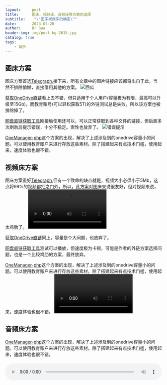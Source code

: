 ```yaml
---
layout:     post
title:      图床、视频床、音频床等方案的选择
subtitle:    "\"图床视频床的确定\""
date:       2023-07-20
author:     Dr Gua
header-img: img/post-bg-2015.jpg
catalog: true
tags:
    - 娱乐
---
```


## 图床方案

图床方案首选[Telegraph](https://github.com/cf-pages/Telegraph-Image),接下来，所有文章中的图片链接应该都将出自于此，当然不排除偷懒，直接借用其他的方案。
![西瓜](https://image.wgsxsm.eu.org/file/0eddd3eb01e93676da3c8.jpg)

[获取OneDrive直链](https://mapaler.github.io/GetOneDriveDirectLink)看上去不错，但只适用于个人用户(容量极为有限，最高可以升级至15Gb)，而教育账号(可以轻松获取5T)的外链测试总是失败，所以该方案也被排除掉了。

[网盘直链获取工具](https://link.gimhoy.com/)刚接触使用还可以，可以正常获取到各种文件的链接，但后面多次刷新后提示错误，十分不稳定。索性也放弃了。
![错误提示](https://image.wgsxsm.eu.org/file/d9cc1f077c85c817bdcf7.png)

[OneManager-php](https://github.com/qkqpttgf/OneManager-php)这个方案的出现，解决了上述涉及到的onedrive容量小的问题。可以使用教育账户来进行存放这些素材。除了搭建起来有点技术门槛，使用起来，速度体验也很不错。


## 视频床方案

图床方案虽好[Telegraph](https://github.com/cf-pages/Telegraph-Image),但有一个致命的缺点就是，视频大小必须小于5Mb，这点将99%的视频都拒之门外，所以，此方案对图床来说很友好，但对视频来说，太鸡肋了。
<video controls width="50%">
      <source src="https://image.wgsxsm.eu.org/file/a9d5230d39d6517f58fee.mp4" type="video/mp4">
</video>


[获取OneDrive直链](https://mapaler.github.io/GetOneDriveDirectLink)同上，容量是个大问题，也放弃了。

[网盘直链获取工具](https://link.gimhoy.com/)测试可以播放，但速度极为卡顿，可能是作者的外链方案选择问题，也是一个比较鸡肋的方案，最终放弃。

[OneManager-php](https://github.com/qkqpttgf/OneManager-php)这个方案的出现，解决了上述涉及到的onedrive容量小的问题。可以使用教育账户来进行存放这些素材。除了搭建起来有点技术门槛，使用起来，速度体验也很不错。
<video controls width="50%">
      <source src="https://onemanager.wgsxsm.repl.co/OnedriveXbot/IMG_9329.MP4" type="video/mp4">
</video>


## 音频床方案

[OneManager-php](https://github.com/qkqpttgf/OneManager-php)这个方案的出现，解决了上述涉及到的onedrive容量小的问题。可以使用教育账户来进行存放这些素材。除了搭建起来有点技术门槛，使用起来，速度体验也很不错。
<audio controls src="https://onemanager.wgsxsm.repl.co/OnedriveXbot/Sold%20out.m4a" style="margin-top: 20px; width: 100%"></audio>

